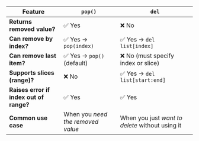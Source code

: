 | Feature                                 | `pop()`                           | `del`                                           |
| --------------------------------------- | --------------------------------- | ----------------------------------------------- |
| **Returns removed value?**              | ✅ Yes                            | ❌ No                                           |
| **Can remove by index?**                | ✅ Yes → `pop(index)`             | ✅ Yes → `del list[index]`                      |
| **Can remove last item?**               | ✅ Yes → `pop()` (default)        | ❌ No (must specify index or slice)             |
| **Supports slices (range)?**            | ❌ No                             | ✅ Yes → `del list[start:end]`                  |
| **Raises error if index out of range?** | ✅ Yes                            | ✅ Yes                                          |
| **Common use case**                     | When you _need the removed value_ | When you just _want to delete_ without using it |
